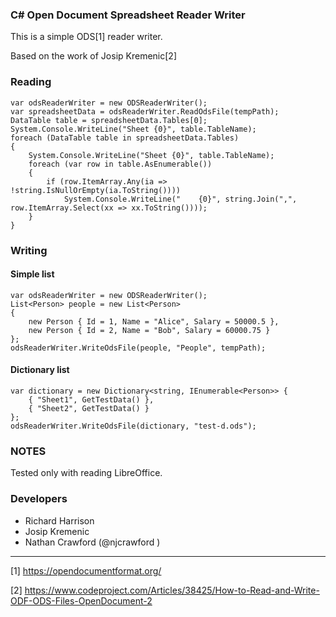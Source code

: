 ### C# Open Document Spreadsheet Reader Writer

This is a simple ODS[1] reader writer. 

Based on the work of Josip Kremenic[2]


### Reading

    var odsReaderWriter = new ODSReaderWriter();
    var spreadsheetData = odsReaderWriter.ReadOdsFile(tempPath);
    DataTable table = spreadsheetData.Tables[0];
    System.Console.WriteLine("Sheet {0}", table.TableName);
    foreach (DataTable table in spreadsheetData.Tables)
    {
        System.Console.WriteLine("Sheet {0}", table.TableName);
        foreach (var row in table.AsEnumerable())
        {
            if (row.ItemArray.Any(ia => !string.IsNullOrEmpty(ia.ToString())))
                System.Console.WriteLine("    {0}", string.Join(",", row.ItemArray.Select(xx => xx.ToString())));
        }
    }
    
### Writing

#### Simple list
    var odsReaderWriter = new ODSReaderWriter();
    List<Person> people = new List<Person>
    {
        new Person { Id = 1, Name = "Alice", Salary = 50000.5 },
        new Person { Id = 2, Name = "Bob", Salary = 60000.75 }
    };
    odsReaderWriter.WriteOdsFile(people, "People", tempPath);

#### Dictionary list
    var dictionary = new Dictionary<string, IEnumerable<Person>> {
        { "Sheet1", GetTestData() },
        { "Sheet2", GetTestData() }
    };
    odsReaderWriter.WriteOdsFile(dictionary, "test-d.ods");
    
### NOTES

Tested only with reading LibreOffice.

### Developers

* Richard Harrison
* Josip Kremenic
* Nathan Crawford (@njcrawford )

----
[1] https://opendocumentformat.org/

[2] https://www.codeproject.com/Articles/38425/How-to-Read-and-Write-ODF-ODS-Files-OpenDocument-2

